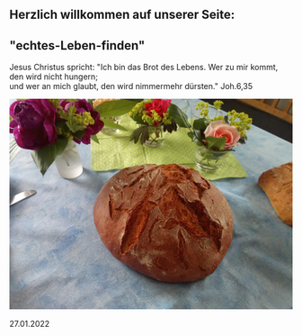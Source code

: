 ## Herzlich willkommen auf unserer Seite:

## "echtes-Leben-finden"

Jesus Christus spricht: "Ich bin das Brot des Lebens. Wer zu mir kommt, den wird nicht hungern; <br>
                                       und wer an mich glaubt, den wird nimmermehr dürsten."      Joh.6,35
                                       
                                       
  ![](images/brot.png)


27.01.2022